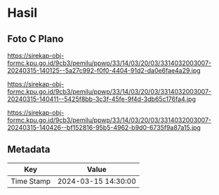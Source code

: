 # Hasil

## Foto C Plano

https://sirekap-obj-formc.kpu.go.id/9cb3/pemilu/ppwp/33/14/03/20/03/3314032003007-20240315-140125--5a27c992-f0f0-4404-91d2-da0e6fae4a29.jpg

https://sirekap-obj-formc.kpu.go.id/9cb3/pemilu/ppwp/33/14/03/20/03/3314032003007-20240315-140411--5425f8bb-3c3f-45fe-9f4d-3db65c176fa4.jpg

https://sirekap-obj-formc.kpu.go.id/9cb3/pemilu/ppwp/33/14/03/20/03/3314032003007-20240315-140426--bf152816-95b5-4962-b9d0-6735f9a87a15.jpg


## Metadata

| Key        | Value               |
| ---------- | ------------------- |
| Time Stamp | 2024-03-15 14:30:00 |



